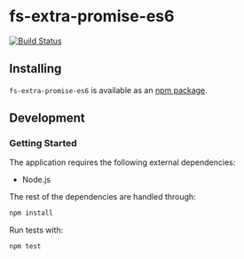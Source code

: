 # fs-extra-promise-es6
[![Build Status](https://travis-ci.org/vinsonchuong/fs-extra-promise-es6.svg?branch=master)](https://travis-ci.org/vinsonchuong/fs-extra-promise-es6)

## Installing
`fs-extra-promise-es6` is available as an
[npm package](https://www.npmjs.com/package/fs-extra-promise-es6).

## Development
### Getting Started
The application requires the following external dependencies:
* Node.js

The rest of the dependencies are handled through:
```bash
npm install
```

Run tests with:
```bash
npm test
```
